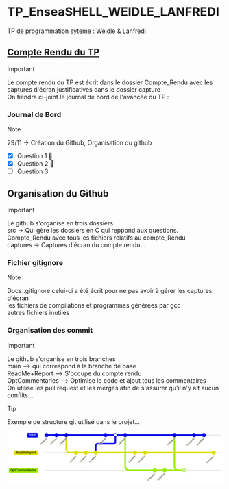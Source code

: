 # TP_EnseaSHELL_WEIDLE_LANFREDI
TP de programmation syteme : Weidle &amp; Lanfredi 

## [Compte Rendu du TP ](Compte_Rendu/REPORT.md)

>[!IMPORTANT]
> Le compte rendu du TP est écrit dans le dossier Compte_Rendu avec les captures d'écran justificatives dans le dossier capture  
> On tiendra ci-joint le journal de bord de l'avancée du TP :

 ### Journal de Bord

>[!NOTE]
> 29/11 -> Création du Github, Organisation du github  
- [x] Question 1 :tada:  
- [x] Question 2 :tada:  
- [ ] Question 3  

## Organisation du Github
>[!IMPORTANT]
> Le github s'organise en trois dossiers  
> src -> Qui gère les dossiers en C qui reppond aux questions.  
> Compte_Rendu avec tous les fichiers relatifs au compte_Rendu  
> captures -> Captures d'écran du compte rendu...  
    
### Fichier gitignore
>[!NOTE]
> Docs .gitignore
> celui-ci a été écrit pour ne pas avoir à gérer les captures d'écran  
> les fichiers de compilations et programmes générées par gcc  
> autres fichiers inutiles   

### Organisation des commit 
>[!IMPORTANT]
> Le github s'organise en trois branches  
> main --> qui correspond à la branche de base   
> ReadMe+Report --> S'occupe du compte rendu  
> OptCommentaries --> Optimise le code et ajout tous les commentaires  
> On utilise les pull request et les merges afin de s'assurer qu'il n'y ait aucun conflits...  

>[!TIP]
> Exemple de structure git utilisé dans le projet...   

![Screenshot](capture/gitExplained.png)